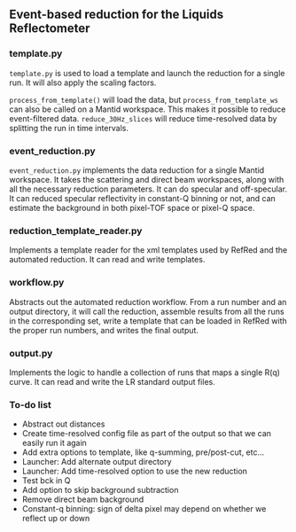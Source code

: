 ## Event-based reduction for the Liquids Reflectometer

### template.py
`template.py` is used to load a template and launch the reduction for a single run.
It will also apply the scaling factors.

`process_from_template()` will load the data, but `process_from_template_ws` can
also be called on a Mantid workspace. This makes it possible to reduce event-filtered data.
`reduce_30Hz_slices` will reduce time-resolved data by splitting the run in time intervals.

### event_reduction.py
`event_reduction.py` implements the data reduction for a single Mantid workspace.
It takes the scattering and direct beam workspaces, along with all the necessary reduction
parameters. It can do specular and off-specular. It can reduced specular reflectivity in
constant-Q binning or not, and can estimate the background in both pixel-TOF space or pixel-Q space.

### reduction_template_reader.py
Implements a template reader for the xml templates used by RefRed and the automated reduction.
It can read and write templates.

### workflow.py
Abstracts out the automated reduction workflow. From a run number and an output directory,
it will call the reduction, assemble results from all the runs in the corresponding set,
write a template that can be loaded in RefRed with the proper run numbers, and writes the
final output.

### output.py
Implements the logic to handle a collection of runs that maps a single R(q) curve.
It can read and write the LR standard output files.

### To-do list
 - Abstract out distances
 - Create time-resolved config file as part of the output so that we can easily run it again
 - Add extra options to template, like q-summing, pre/post-cut, etc...
 - Launcher: Add alternate output directory
 - Launcher: Add time-resolved option to use the new reduction
 - Test bck in Q
 - Add option to skip background subtraction
 - Remove direct beam background
 - Constant-q binning: sign of delta pixel may depend on whether we reflect up or down 